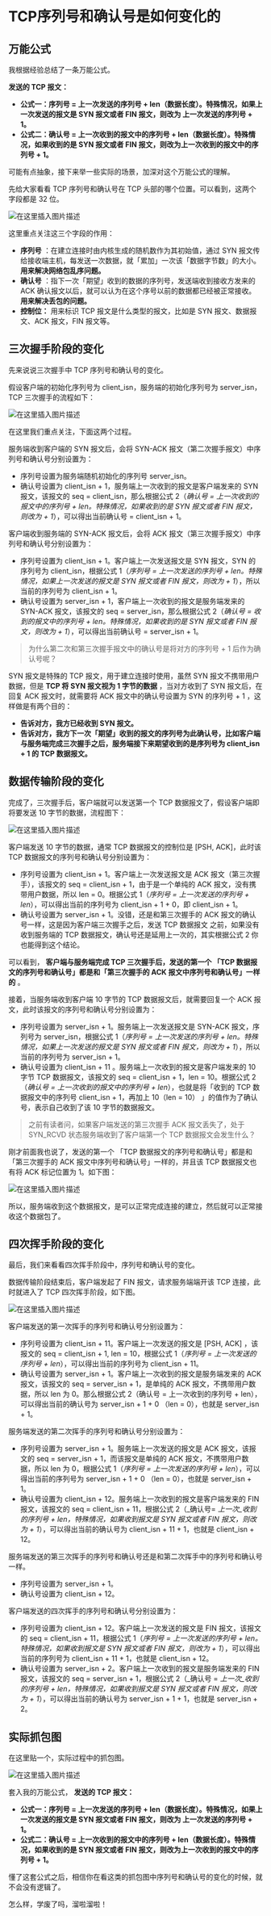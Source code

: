 # TCP序列号和确认号是如何变化的

## 万能公式

我根据经验总结了一条万能公式。

 **发送的 TCP 报文：**  

-  **公式一：序列号 = 上一次发送的序列号 + len（数据长度）。特殊情况，如果上一次发送的报文是 SYN 报文或者 FIN 报文，则改为 上一次发送的序列号 + 1。**  
-  **公式二：确认号 = 上一次收到的报文中的序列号 + len（数据长度）。特殊情况，如果收到的是 SYN 报文或者 FIN 报文，则改为上一次收到的报文中的序列号 + 1。**  

可能有点抽象，接下来举一些实际的场景，加深对这个万能公式的理解。

先给大家看看 TCP 序列号和确认号在 TCP 头部的哪个位置。可以看到，这两个字段都是 32 位。

![在这里插入图片描述](https://mc.wsh-study.com/mkdocs/TCP序列号和确认号是如何变化的/1.png)

这里重点关注这三个字段的作用：

-  **序列号** ：在建立连接时由内核生成的随机数作为其初始值，通过 SYN 报文传给接收端主机，每发送一次数据，就「累加」一次该「数据字节数」的大小。 **用来解决网络包乱序问题。**  
-  **确认号** ：指下一次「期望」收到的数据的序列号，发送端收到接收方发来的 ACK 确认报文以后，就可以认为在这个序号以前的数据都已经被正常接收。 **用来解决丢包的问题。**  
-  **控制位：** 用来标识 TCP 报文是什么类型的报文，比如是 SYN 报文、数据报文、ACK 报文，FIN 报文等。

## 三次握手阶段的变化

先来说说三次握手中 TCP 序列号和确认号的变化。

假设客户端的初始化序列号为 client_isn，服务端的初始化序列号为 server_isn，TCP 三次握手的流程如下：

![在这里插入图片描述](https://mc.wsh-study.com/mkdocs/TCP序列号和确认号是如何变化的/2.png)

在这里我们重点关注，下面这两个过程。

服务端收到客户端的 SYN 报文后，会将 SYN-ACK 报文（第二次握手报文）中序列号和确认号分别设置为：

- 序列号设置为服务端随机初始化的序列号 server_isn。
- 确认号设置为 client_isn + 1，服务端上一次收到的报文是客户端发来的 SYN 报文，该报文的 seq = client_isn，那么根据公式 2（*确认号 = 上一次收到的报文中的序列号 + len。特殊情况，如果收到的是 SYN 报文或者 FIN 报文，则改为 + 1*），可以得出当前确认号 = client_isn + 1。

客户端收到服务端的 SYN-ACK 报文后，会将 ACK 报文（第三次握手报文）中序列号和确认号分别设置为：

- 序列号设置为 client_isn + 1。客户端上一次发送报文是 SYN 报文，SYN 的序列号为 client_isn，根据公式 1（*序列号 = 上一次发送的序列号 + len。特殊情况，如果上一次发送的报文是 SYN 报文或者 FIN 报文，则改为 + 1*），所以当前的序列号为 client_isn + 1。
- 确认号设置为 server_isn + 1，客户端上一次收到的报文是服务端发来的 SYN-ACK 报文，该报文的 seq = server_isn，那么根据公式 2（*确认号 = 收到的报文中的序列号 + len。特殊情况，如果收到的是 SYN 报文或者 FIN 报文，则改为 + 1*），可以得出当前确认号 = server_isn + 1。

> 为什么第二次和第三次握手报文中的确认号是将对方的序列号 + 1 后作为确认号呢？

SYN 报文是特殊的 TCP 报文，用于建立连接时使用，虽然 SYN 报文不携带用户数据，但是  **TCP 将 SYN 报文视为 1 字节的数据** ，当对方收到了 SYN 报文后，在回复 ACK 报文时，就需要将 ACK 报文中的确认号设置为 SYN 的序列号 + 1 ，这样做是有两个目的：

-  **告诉对方，我方已经收到 SYN 报文。**  
-  **告诉对方，我方下一次「期望」收到的报文的序列号为此确认号，比如客户端与服务端完成三次握手之后，服务端接下来期望收到的是序列号为 client_isn + 1 的 TCP 数据报文。**  

## 数据传输阶段的变化

完成了，三次握手后，客户端就可以发送第一个 TCP 数据报文了，假设客户端即将要发送 10 字节的数据，流程图下：

![在这里插入图片描述](https://mc.wsh-study.com/mkdocs/TCP序列号和确认号是如何变化的/3.png)

客户端发送 10 字节的数据，通常 TCP 数据报文的控制位是 [PSH, ACK]，此时该 TCP 数据报文的序列号和确认号分别设置为：

- 序列号设置为 client_isn + 1。客户端上一次发送报文是 ACK 报文（第三次握手），该报文的 seq = client_isn + 1，由于是一个单纯的 ACK 报文，没有携带用户数据，所以 len = 0。根据公式 1（*序列号 = 上一次发送的序列号 + len*），可以得出当前的序列号为 client_isn + 1 + 0，即 client_isn + 1。
- 确认号设置为 server_isn + 1。没错，还是和第三次握手的 ACK 报文的确认号一样，这是因为客户端三次握手之后，发送 TCP 数据报文 之前，如果没有收到服务端的 TCP 数据报文，确认号还是延用上一次的，其实根据公式 2 你也能得到这个结论。

可以看到， **客户端与服务端完成 TCP 三次握手后，发送的第一个 「TCP 数据报文的序列号和确认号」都是和「第三次握手的 ACK 报文中序列号和确认号」一样的** 。

接着，当服务端收到客户端 10 字节的 TCP 数据报文后，就需要回复一个 ACK 报文，此时该报文的序列号和确认号分别设置为：

- 序列号设置为 server_isn + 1。服务端上一次发送报文是 SYN-ACK 报文，序列号为 server_isn，根据公式 1（*序列号 = 上一次发送的序列号 + len。特殊情况，如果上一次发送的报文是 SYN 报文或者 FIN 报文，则改为 + 1*），所以当前的序列号为 server_isn + 1。
- 确认号设置为 client_isn + 11 。服务端上一次收到的报文是客户端发来的 10 字节 TCP 数据报文，该报文的 seq = client_isn + 1，len = 10。根据公式 2（*确认号 = 上一次收到的报文中的序列号 + len*），也就是将「收到的 TCP 数据报文中的序列号 client_isn + 1，再加上 10（len = 10） 」的值作为了确认号，表示自己收到了该 10 字节的数据报文。

> 之前有读者问，如果客户端发送的第三次握手 ACK 报文丢失了，处于 SYN_RCVD 状态服务端收到了客户端第一个 TCP 数据报文会发生什么？

刚才前面我也说了，发送的第一个 「TCP 数据报文的序列号和确认号」都是和「第三次握手的 ACK 报文中序列号和确认号」一样的，并且该 TCP 数据报文也有将 ACK 标记位置为 1。如下图：

![在这里插入图片描述](https://mc.wsh-study.com/mkdocs/TCP序列号和确认号是如何变化的/4.png)

所以，服务端收到这个数据报文，是可以正常完成连接的建立，然后就可以正常接收这个数据包了。

## 四次挥手阶段的变化

最后，我们来看看四次挥手阶段中，序列号和确认号的变化。

数据传输阶段结束后，客户端发起了 FIN 报文，请求服务端端开该 TCP 连接，此时就进入了 TCP 四次挥手阶段，如下图。

![在这里插入图片描述](https://mc.wsh-study.com/mkdocs/TCP序列号和确认号是如何变化的/5.png)

客户端发送的第一次挥手的序列号和确认号分别设置为：

- 序列号设置为 client_isn + 11。客户端上一次发送的报文是 [PSH, ACK] ，该报文的 seq = client_isn + 1, len = 10，根据公式 1（*序列号 = 上一次发送的序列号 + len*），可以得出当前的序列号为 client_isn + 11。
- 确认号设置为 server_isn + 1。客户端上一次收到的报文是服务端发来的 ACK 报文，该报文的 seq = server_isn + 1，是单纯的 ACK 报文，不携带用户数据，所以 len 为 0。那么根据公式 2（确认号 = 上一次收到的序列号 + len），可以得出当前的确认号为 server_isn + 1 + 0 （len = 0），也就是 server_isn + 1。

服务端发送的第二次挥手的序列号和确认号分别设置为：

- 序列号设置为 server_isn + 1。服务端上一次发送的报文是 ACK 报文，该报文的 seq = server_isn + 1，而该报文是单纯的 ACK 报文，不携带用户数据，所以 len 为 0，根据公式 1（*序列号 = 上一次发送的序列号 + len*），可以得出当前的序列号为 server_isn + 1 + 0 （len = 0），也就是 server_isn + 1。
- 确认号设置为 client_isn + 12。服务端上一次收到的报文是客户端发来的 FIN 报文，该报文的 seq = client_isn + 11，根据公式 2（_确认号= *上一次_收到的序列号 + len，特殊情况，如果收到报文是 SYN 报文或者 FIN 报文，则改为 + 1*），可以得出当前的确认号为 client_isn + 11 + 1，也就是 client_isn + 12。

服务端发送的第三次挥手的序列号和确认号还是和第二次挥手中的序列号和确认号一样。

- 序列号设置为 server_isn + 1。
- 确认号设置为 client_isn + 12。

客户端发送的四次挥手的序列号和确认号分别设置为：

- 序列号设置为 client_isn + 12。客户端上一次发送的报文是 FIN 报文，该报文的 seq = client_isn + 11，根据公式 1（*序列号 = 上一次发送的序列号 + len。特殊情况，如果收到报文是 SYN 报文或者 FIN 报文，则改为 + 1*），可以得出当前的序列号为 client_isn + 11 + 1，也就是 client_isn + 12。
- 确认号设置为 server_isn + 2。客户端上一次收到的报文是服务端发来的 FIN 报文，该报文的 seq = server_isn + 1，根据公式 2（_确认号 = *上一次_收到的序列号 + len，特殊情况，如果收到报文是 SYN 报文或者 FIN 报文，则改为 + 1*），可以得出当前的确认号为 server_isn + 1 + 1，也就是 server_isn + 2。

## 实际抓包图

在这里贴一个，实际过程中的抓包图。

![在这里插入图片描述](https://mc.wsh-study.com/mkdocs/TCP序列号和确认号是如何变化的/6.png)

套入我的万能公式， **发送的 TCP 报文：**  

-  **公式一：序列号 = 上一次发送的序列号 + len（数据长度）。特殊情况，如果上一次发送的报文是 SYN 报文或者 FIN 报文，则改为 上一次发送的序列号 + 1。**  
-  **公式二：确认号 = 上一次收到的报文中的序列号 + len（数据长度）。特殊情况，如果收到的是 SYN 报文或者 FIN 报文，则改为上一次收到的报文中的序列号 + 1。**  

懂了这套公式之后，相信你在看这类的抓包图中序列号和确认号的变化的时候，就不会没有逻辑了。

怎么样，学废了吗，溜啦溜啦！
